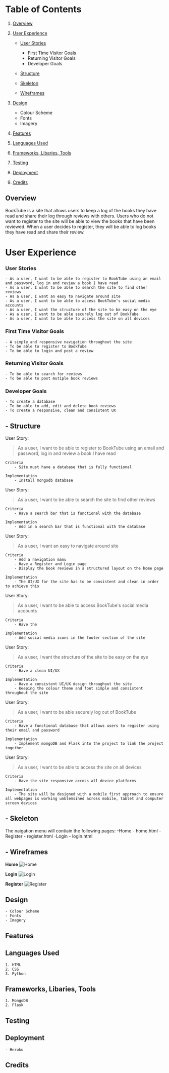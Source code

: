 # Table of Contents
1. [Overview](#Overview)
2. [User Experience](#UX-(UserExperience))

   - [User Stories](##UserStories)
      - First Time Visitor Goals
      - Returning Visitor Goals
      - Developer Goals

   - [Structure](##Structure)
   - [Skeleton](##Skeleton)
   - [Wireframes](##Wireframes)

3. [Design](#Design)
      - Colour Scheme
      - Fonts
      - Imagery

4. [Features](#Features)

5. [Languages Used](#LanguagesUsed)

6. [Frameworks, Libaries, Tools](#FrameworksLibariesTools)

7. [Testing](#Testing)

8. [Deployment](#Deployment)

9. [Credits](#Credits)

## Overview

BookTube is a site that allows users to keep a log of the books they have read and share their log through reviews with others. 
Users who do not want to register to the site will be able to view the books that have been reviewed. 
When a user decides to register, they will be able to log books they have read and share their review.

# User Experience

### User Stories
    - As a user, I want to be able to register to BookTube using an email and password, log in and review a book I have read
    - As a user, I want to be able to search the site to find other reviews
    - As a user, I want an easy to navigate around site 
    - As a user, I want to be able to access BookTube's social media accounts
    - As a user, I want the structure of the site to be easy on the eye
    - As a user, I want to be able securely log out of BookTube
    - As a user, I want to be able to access the site on all devices
### First Time Visitor Goals
    - A simple and responsive navigation throughout the site
    - To be able to register to BookTube
    - To be able to login and post a review
### Returning Visitor Goals
    - To be able to search for reviews
    - To be able to post mutiple book reviews
### Developer Goals
    - To create a database 
    - To be able to add, edit and delete book reviews
    - To create a responsive, clean and consistent UX 

## - Structure

User Story:

> As a user, I want to be able to register to BookTube using an email and password, log in and review a book I have read

    Criteria
        - Site must have a database that is fully functional 

    Implementation
        - Install mongodb database

User Story:

> As a user, I want to be able to search the site to find other reviews

    Criteria
        - Have a search bar that is functional with the database

    Implementation
        - Add in a search bar that is functional with the database 

User Story:

> As a user, I want an easy to navigate around site

    Criteria
        - Add a navigation manu
        - Have a Register and Login page
        - Display the book reviews in a structured layout on the home page

    Implementation
        - The UI/UX for the site has to be consistent and clean in order to achieve this 
    
User Story:

> As a user, I want to be able to access BookTube's social media accounts

    Criteria
        - Have the 

    Implementation
        - Add social media icons in the footer section of the site 

User Story:

> As a user, I want the structure of the site to be easy on the eye

    Criteria
        - Have a clean UI/UX

    Implementation
        - Have a consistent UI/UX design throughout the site
        - Keeping the colour theme and font simple and consistent throughout the site

User Story:

> As a user, I want to be able securely log out of BookTube

    Criteria
        - Have a functional database that allows users to register using their email and password 

    Implementation
        - Implement mongoDB and Flask into the project to link the project together

User Story:

> As a user, I want to be able to access the site on all devices
    
    Criteria
        - Have the site responsive across all device platforms

    Implementation
        - The site will be designed with a mobile first approach to ensure all webpages is working unblemsihed across mobile, tablet and computer screen devices
## - Skeleton
The naigation menu will contiain the following pages:
    -Home - home.html
    -Register - register.html
    -Login - login.html

## - Wireframes

**Home**
![Home](assets/Wireframes/Home.png)

**Login**
![Login](assets/Wireframes/Login.png)

**Register**
![Register](assets/Wireframes/Register.png)

## Design
    - Colour Scheme
    - Fonts
    - Imagery

## Features

## Languages Used
    1. HTML
    2. CSS
    3. Python
## Frameworks, Libaries, Tools
    1. MongoDB 
    2. Flask

## Testing
## Deployment
    - Heroku

## Credits